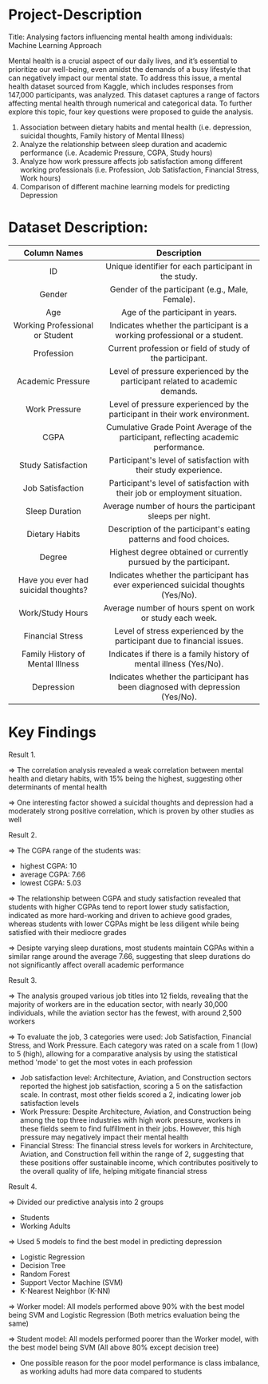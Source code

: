 # Project-Description

Title: Analysing factors influencing mental health among individuals: Machine Learning Approach

Mental health is a crucial aspect of our daily lives, and it’s essential to prioritize our well-being, even amidst the demands of a busy lifestyle that can negatively impact our mental state. To address this issue, a mental health dataset sourced from Kaggle, which includes responses from 147,000 participants, was analyzed. This dataset captures a range of factors affecting mental health through numerical and categorical data. To further explore this topic, four key questions were proposed to guide the analysis.

1. Association between dietary habits and mental health (i.e. depression, suicidal thoughts, Family history of Mental Illness)
2. Analyze the relationship between sleep duration and academic performance (i.e. Academic Pressure, CGPA, Study hours) 
3. Analyze how work pressure affects job satisfaction among different working professionals (i.e. Profession, Job Satisfaction, Financial Stress, Work hours)
4. Comparison of different machine learning models for predicting Depression

# Dataset Description:

| Column Names  | Description |
| :---: | :---: |
| ID                                               | Unique identifier for each participant in the study.              |
| Gender                                           | Gender of the participant (e.g., Male, Female).           |
| Age                                             | Age of the participant in years.                                 |
| Working Professional or Student                  | Indicates whether the participant is a working professional or a student. |
| Profession                                       | Current profession or field of study of the participant.         |
| Academic Pressure                                | Level of pressure experienced by the participant related to academic demands. |
| Work Pressure                                    | Level of pressure experienced by the participant in their work environment. |
| CGPA                                            | Cumulative Grade Point Average of the participant, reflecting academic performance. |
| Study Satisfaction                               | Participant's level of satisfaction with their study experience.  |
| Job Satisfaction                                 | Participant's level of satisfaction with their job or employment situation. |
| Sleep Duration                                   | Average number of hours the participant sleeps per night.        |
| Dietary Habits                                  | Description of the participant's eating patterns and food choices. |
| Degree                                          | Highest degree obtained or currently pursued by the participant.  |
| Have you ever had suicidal thoughts?            | Indicates whether the participant has ever experienced suicidal thoughts (Yes/No). |
| Work/Study Hours                                | Average number of hours spent on work or study each week.       |
| Financial Stress                                | Level of stress experienced by the participant due to financial issues. |
| Family History of Mental Illness                | Indicates if there is a family history of mental illness (Yes/No). |
| Depression                                       | Indicates whether the participant has been diagnosed with depression (Yes/No). |

# Key Findings
Result 1.

=> The correlation analysis revealed a weak correlation between mental health and dietary habits, with 15% being the highest, suggesting other determinants of mental health 

=> One interesting factor showed a suicidal thoughts and depression had a moderately strong positive correlation, which is proven by other studies as well 

Result 2.

=> The CGPA range of the students was:
- highest CGPA: 10
- average CGPA: 7.66
- lowest CGPA: 5.03

=> The relationship between CGPA and study satisfaction revealed that students with higher CGPAs tend to report lower study satisfaction, indicated as more hard-working and driven to achieve good grades, whereas students with lower CGPAs might be less diligent while being satisfied with their mediocre grades

=> Desipte varying sleep durations, most students maintain CGPAs within a similar range around the average 7.66, suggesting that sleep durations do not significantly affect overall academic performance

Result 3.

=> The analysis grouped various job titles into 12 fields, revealing that the majority of workers are in the education sector, with nearly 30,000 individuals, while the aviation sector has the fewest, with around 2,500 workers

=> To evaluate the job, 3 categories were used: Job Satisfaction, Financial Stress, and Work Pressure. Each category was rated on a scale from 1 (low) to 5 (high), allowing for a comparative analysis by using the statistical method 'mode' to get the most votes in each profession
- Job satisfaction level: Architecture, Aviation, and Construction sectors reported the highest job satisfaction, scoring a 5 on the satisfaction scale. In contrast, most other fields scored a 2, indicating lower job satisfaction levels
- Work Pressure: Despite Architecture, Aviation, and Construction being among the top three industries with high work pressure, workers in these fields seem to find fulfillment in their jobs. However, this high pressure may negatively impact their mental health
- Financial Stress: The financial stress levels for workers in Architecture, Aviation, and Construction fell within the range of 2, suggesting that these positions offer sustainable income, which contributes positively to the overall quality of life, helping mitigate financial stress

Result 4.

=> Divided our predictive analysis into 2 groups
- Students
- Working Adults

=> Used 5 models to find the best model in predicting depression
- Logistic Regression
- Decision Tree
- Random Forest
- Support Vector Machine (SVM)
- K-Nearest Neighbor (K-NN)

=> Worker model: All models performed above 90% with the best model being SVM and Logistic Regression (Both metrics evaluation being the same)

=> Student model: All models performed poorer than the Worker model, with the best model being SVM (All above 80% except decision tree)

* One possible reason for the poor model performance is class imbalance, as working adults had more data compared to students

